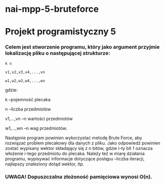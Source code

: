 # nai-mpp-5-bruteforce

# Projekt programistyczny 5

### Celem jest stworzenie programu, który jako argument przyjmie lokalizację pliku o następującej strukturze:

```
k n

v1,v2,v3,v4,...,vn

w1,w2,w3,w4,...,wn
```

gdzie:

k –pojemność plecaka

n –liczba przedmiotów

v1,...,vn –n wartości przedmiotów

w1,...,wn –n wag przedmiotów.

Następnie program powinien wykorzystać metodę Brute Force, aby rozwiązać problem plecakowy dla danych z pliku. Jako odpowiedź powinien zostać wypisany wektor składający się z n bitów, gdzie i-ty bit 1 oznacza włożenie i-tego przedmiotu do plecaka. Należy też w miarę działania programu, wypisywać informacje dotyczące postępu –liczba iteracji, najlepszy znaleziony dotąd wektor, itp.

### UWAGA! Dopuszczalna złożoność pamięciowa wynosi O(n).